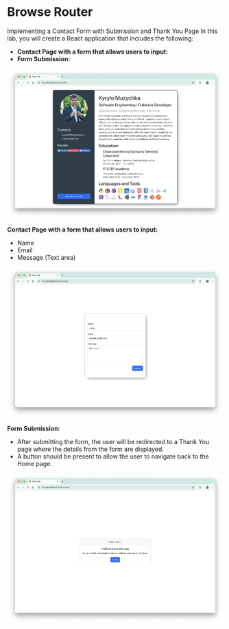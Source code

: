 # Browse Router

Implementing a Contact Form with Submission and Thank You Page
In this lab, you will create a React application that includes the following:
- **Contact Page with a form that allows users to input:**
- **Form Submission:**

![Lab4](./docs/screen1.png)

**Contact Page with a form that allows users to input:**
- Name
- Email
- Message (Text area)

![Lab4](./docs/screen2.png)

**Form Submission:**
- After submitting the form, the user will be redirected to a Thank You page where the details from the form are displayed.
- A button should be present to allow the user to navigate back to the Home page.

![Lab4](./docs/screen3.png)
